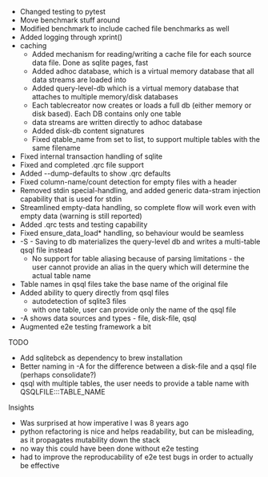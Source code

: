 
* Changed testing to pytest
* Move benchmark stuff around
* Modified benchmark to include cached file benchmarks as well
* Added logging through xprint()
* caching
  * Added mechanism for reading/writing a cache file for each source data file. Done as sqlite pages, fast
  * Added adhoc database, which is a virtual memory database that all data streams are loaded into
  * Added query-level-db which is a virtual memory database that attaches to multiple memory/disk databases
  * Each tablecreator now creates or loads a full db (either memory or disk based). Each DB contains only one table
  * data streams are written directly to adhoc database
  * Added disk-db content signatures
  * Fixed qtable_name from set to list, to support multiple tables with the same filename
* Fixed internal transaction handling of sqlite
* Fixed and completed .qrc file support
* Added --dump-defaults to show .qrc defaults
* Fixed column-name/count detection for empty files with a header
* Removed stdin special-handling, and added generic data-stram injection capability that is used for stdin
* Streamlined empty-data handling, so complete flow will work even with empty data (warning is still reported)
* Added .qrc tests and testing capability
* Fixed ensure_data_load* handling, so behaviour would be seamless
* -S - Saving to db materializes the query-level db and writes a multi-table qsql file instead
  * No support for table aliasing because of parsing limitations - the user cannot provide an alias in the query which will determine the actual table name
* Table names in qsql files take the base name of the original file
* Added ability to query directly from qsql files
  * autodetection of sqlite3 files
  * with one table, user can provide only the name of the qsql file
* -A shows data sources and types - file, disk-file, qsql
* Augmented e2e testing framework a bit


TODO
* Add sqlitebck as dependency to brew installation
* Better naming in -A for the difference between a disk-file and a qsql file (perhaps consolidate?)
* qsql with multiple tables, the user needs to provide a table name with QSQLFILE:::TABLE_NAME

Insights
* Was surprised at how imperative I was 8 years ago
* python refactoring is nice and helps readability, but can be misleading, as it propagates mutability down the stack
* no way this could have been done without e2e testing
* had to improve the reproducability of e2e test bugs in order to actually be effective


